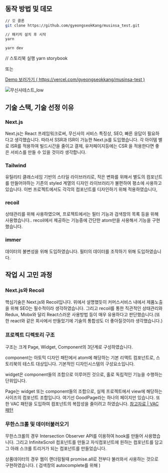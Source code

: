 ## 동작 방법 및 데모
```sh
// 깃 클론
git clone https://github.com/gyeongseokKang/musinsa_test.git

// 패키치 설치 후 시작
yarn

yarn dev
```

// 스토리북 실행
yarn storybook

또는

[Demo 보러가기 ( https://vercel.com/gyeongseokkang/musinsa-test )](https://musinsa-test.vercel.app/)


![무신사테스트_low](https://user-images.githubusercontent.com/61446585/156888033-d69ed671-6eef-46b6-8a60-f9b3968822d0.gif)

## 기술 스택, 기술 선정 이유

### Next.js

Next.js는 React 프레임워크로써, 무신사의 서비스 특징상, SEO, 빠른 응답이 필요하다고 생각했습니다. 따라서 SSR과 ISR이 가능한 Next.js를 도입했습니다.
각 아이템 별로 ISR를 적용하여 빌드시간을 줄이고 결제, 유저페이지등에는 CSR 을 적용한다면 좋은 서비스를 만들 수 있을 것이라 생각합니다.


### Tailwind

유틸리티 클래스네임 기반의 스타일 라이브러리로, 작은 변화를 위해서 별도의 컴포넌트를 만들어야하는 기존의 styled 계열의 디자인 라이브러리가 불편하여 평소에 사용하고 있습니다.
이번 프로젝트에서도 각각의 컴포넌트를 디자인하기 위해 적용하였습니다,

### recoil

상태관리를 위해 사용하였으며, 프로젝트에서는 필터 기능과 검색창의 목록 등을 위해 사용했습니다.. recoil에서 제공하는 기능중에 간단한 atom만을 사용해서 기능을 구현했습니다.


### immer

데이터의 불변성을 위해 도입하였습니다. 필터의 데이터를 조작하기 위해 도입하였습니다.

## 작업 시 고민 과정
### Next.js와 Recoil
핵심기술은 Next.js와 Recoil입니다. 위에서 설명했듯이 커머스서비스 내에서 제품노출을 위해 SEO는 필수적이라 생각하였습니다. 
그리고 recoil를 통한 직관적인 상태관리와 Redux, Mobx와 달리 React스러운 사용방법 등이 매우 유용하다고 판단했습니다.(또한 react와 같은 회사에서 만들었기에 기술의 통합성도 더 좋아질것이라 생각했습니다.)

### 프로젝트 디렉토리 구조
구조는 크게 Page, Widget, Component의 3단계로 구성하였습니다.

component는 아토믹 디자인 패턴에서 atom에 해당하는 기본 리액트 컴포넌트로, 스토리북의 테스트 대상입니다. 기본적인 디자인시스템의 구성요소입니다.

widget은 component들의 조합으로 이루어진 것으로, 홀로 독립적인 기능을 수행하는 단위입니다.

Page는 widget 또는 component들의 조합으로, 실제 프로젝트에서 view에 해당하는 사이즈의 컴포넌트 조합입니다. 여기선 GoodPage라는 하나의 페이지만 있습니다. 또한 VAC 패턴을 도입하여 컴포넌트의 복잡성을 줄이려고 하였습니다.
[참고자료 | VAC 패턴](https://all-dev-kang.tistory.com/entry/%EB%A6%AC%EC%95%A1%ED%8A%B8-VAC-%ED%8C%A8%ED%84%B4-%EC%A0%81%EC%9A%A9-%ED%9B%84%EA%B8%B0-%EB%B0%8F-%EC%9E%A5%EB%8B%A8%EC%A0%90)


### 무한스크롤 및 데이터불러오기
무한스크롤의 경우 Intersection Observer API를 이용하여 hook를 만들어 사용했습니다.
그리고 InfiniteScroll 컴포넌트를 만들고 자식컴포넌트에 원하는 컴포넌트를 담고 그 아래 스크롤 트리거가 되는 컴포넌트를 만들었습니다.

상품데이터의 경우 웹이 랜더링될때 promise.all로 전부다 불러와서 사용하는 것으로 구현하였습니다. ( 검색창의 autocomplete를 위해 )


